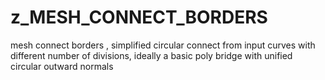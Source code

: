 # z_MESH_CONNECT_BORDERS

mesh connect borders , simplified circular connect from input curves with different number of divisions, ideally a basic poly bridge with unified circular outward normals

